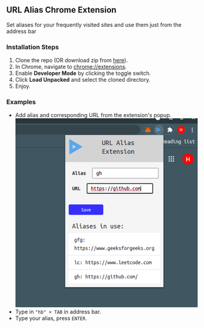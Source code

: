 ## URL Alias Chrome Extension

Set aliases for your frequently visited sites and use them just from the address bar

### Installation Steps
1. Clone the repo (OR download zip from [here](https://github.com/hrishibawane/url-alias-chrome-extension/releases/download/1.0/alias_ext.zip)).
2. In Chrome, navigate to [chrome://extensions](chrome://extensions).
3. Enable **Developer Mode** by clicking the toggle switch.
4. Click **Load Unpacked** and select the cloned directory.
5. Enjoy.

### Examples
- Add alias and corresponding URL from the extension's popup.
![popup](screenshots/popup_img.png)
- Type in ```"hb" + TAB``` in address bar.
- Type your alias, press ```ENTER```.
